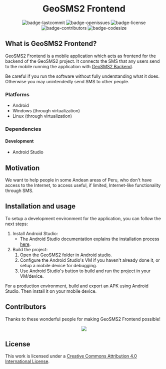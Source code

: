 <h1 align="center">GeoSMS2 Frontend</h1>

<p align="center">
  <img alt="badge-lastcommit" src="https://img.shields.io/github/last-commit/GaryHilares/GeoSMS2_Frontend?style=for-the-badge">
  <img alt="badge-openissues" src="https://img.shields.io/github/issues-raw/GaryHilares/GeoSMS2_Frontend?style=for-the-badge">
  <img alt="badge-license" src="https://img.shields.io/github/license/GaryHilares/GeoSMS2_Frontend?style=for-the-badge">
  <img alt="badge-contributors" src="https://img.shields.io/github/contributors/GaryHilares/GeoSMS2_Frontend?style=for-the-badge">
  <img alt="badge-codesize" src="https://img.shields.io/github/languages/code-size/GaryHilares/GeoSMS2_Frontend?style=for-the-badge">
</p>

## What is GeoSMS2 Frontend?
GeoSMS2 Frontend is a mobile application which acts as frontend for the backend of the GeoSMS2 project. It connects the SMS that any users send to the mobile running the application with [GeoSMS2 Backend](https://github.com/GaryHilares/GeoSMS2_Backend/).

Be careful if you run the software without fully understanding what it does. Otherwise you may unintendedly send SMS to other people.

### Platforms
- Android
- Windows (through virtualization)
- Linux (through virtualization)

### Dependencies
#### Development
- Android Studio

## Motivation
We want to help people in some Andean areas of Peru, who don't have access to the Internet, to access useful, if limited, Internet-like functionality through SMS.

## Installation and usage
To setup a development environment for the application, you can follow the next steps:
1. Install Android Studio:
    - The Android Studio documentation explains the installation process [here](https://developer.android.com/studio/install).
2. Build the project:
    1. Open the GeoSMS2 folder in Android studio.
    2. Configure the Android Studio's VM if you haven't already done it, or setup a mobile device for debugging.
    3. Use Android Studio's button to build and run the project in your VM/device.

For a production environment, build and export an APK using Android Studio. Then install it on your mobile device.

## Contributors
Thanks to these wonderful people for making GeoSMS2 Frontend possible!

<p align="center"><a href="https://github.com/GaryHilares/GeoSMS2_Frontend/graphs/contributors"><img src="https://contrib.rocks/image?repo=GaryHilares/GeoSMS2_Frontend" /></a></p>

## License
This work is licensed under a [Creative Commons Attribution 4.0 International License](https://github.com/GaryHilares/GeoSMS2_Frontend/blob/main/LICENSE).
